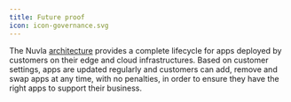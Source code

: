 ```yaml
---
title: Future proof
icon: icon-governance.svg
---
```


The Nuvla&nbsp;<a href="https://nuvla.io/getting-started#architecture">architecture</a> provides a complete lifecycle for apps deployed by customers on their edge and cloud infrastructures. Based on customer settings, apps are updated regularly and customers can add, remove and swap apps at any time, with no penalties, in order to ensure they have the right apps to support their business.
